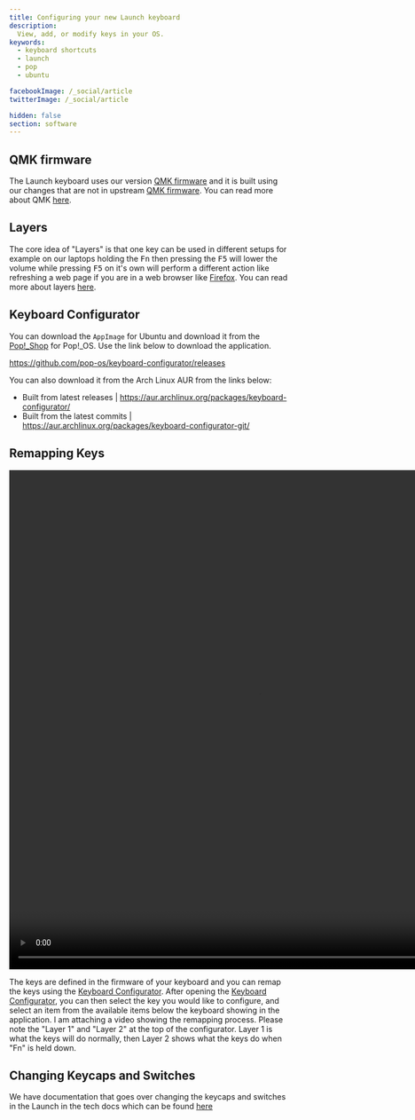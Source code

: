```yaml
---
title: Configuring your new Launch keyboard
description:
  View, add, or modify keys in your OS.
keywords:
  - keyboard shortcuts
  - launch
  - pop
  - ubuntu

facebookImage: /_social/article
twitterImage: /_social/article

hidden: false
section: software
---
```


## QMK firmware

The Launch keyboard uses our version [QMK firmware](https://github.com/system76/qmk_firmware) and it is built using our changes that are not in upstream [QMK firmware](https://github.com/qmk/qmk_firmware). You can read more about QMK [here](https://github.com/system76/qmk_firmware). 

## Layers

The core idea of "Layers" is that one key can be used in different setups for example on our laptops holding the <kbd>Fn</kbd> then pressing the <kbd>F5</kbd> will lower the volume while pressing <kbd>F5</kbd> on it's own will perform a different action like refreshing a web page if you are in a web browser like <u>Firefox</u>. You can read more about layers [here](https://beta.docs.qmk.fm/using-qmk/software-features/feature_layers
).

## Keyboard Configurator

You can download the `AppImage` for Ubuntu and download it from the <u>Pop!\_Shop</u> for Pop!\_OS. Use the link below to download the application.

https://github.com/pop-os/keyboard-configurator/releases 

You can also download it from the Arch Linux AUR from the links below:

- Built from latest releases | https://aur.archlinux.org/packages/keyboard-configurator/
- Built from the latest commits | https://aur.archlinux.org/packages/keyboard-configurator-git/

## Remapping Keys

<video width="900" height="900" controls>
  <source src="/files/launch-keyboard/remapping-function-keys.webm" type="video/mp4">
</video>

The keys are defined in the firmware of your keyboard and you can remap the keys using the <u>Keyboard Configurator</u>. After opening the <u>Keyboard Configurator</u>, you can then select the key you would like to configure, and select an item from the available items below the keyboard showing in the application. I am attaching a video showing the remapping process. Please note the "Layer 1" and "Layer 2" at the top of the configurator. Layer 1 is what the keys will do normally, then Layer 2 shows what the keys do when "Fn" is held down.

## Changing Keycaps and Switches

We have documentation that goes over changing the keycaps and switches in the Launch in the tech docs which can be found [here](https://tech-docs.system76.com/models/launch_1/repairs.html)
